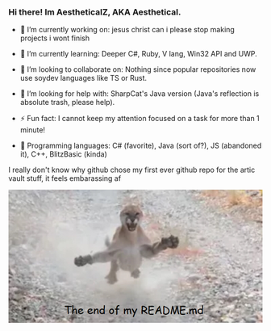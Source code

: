### Hi there! Im AestheticalZ, AKA Aesthetical.

- 🔭 I’m currently working on:
jesus christ can i please stop making projects i wont finish

- 🌱 I’m currently learning:
Deeper C#, Ruby, V lang, Win32 API and UWP.

- 👯 I’m looking to collaborate on:
Nothing since popular repositories now use soydev languages like TS or Rust.

- 🤔 I’m looking for help with:
SharpCat's Java version (Java's reflection is absolute trash, please help).

- ⚡ Fun fact:
I cannot keep my attention focused on a task for more than 1 minute!

- 💾 Programming languages:
C# (favorite), Java (sort of?), JS (abandoned it), C++, BlitzBasic (kinda)

I really don't know why github chose my first ever github repo for the artic vault stuff, it feels embarassing af

![plinkna](PLINKNAEND.PNG)
